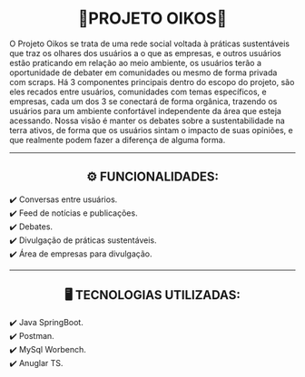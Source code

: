 

<h1 align="center">🌳PROJETO OIKOS🌳</h1>
                                                                   
<p>O Projeto Oikos se trata de uma rede social voltada à práticas sustentáveis que traz os olhares dos usuários a o que as empresas, e outros usuários estão praticando em relação ao meio ambiente, os usuários terão a oportunidade de debater em comunidades ou mesmo de forma privada com scraps.
  Há 3 componentes principais dentro do escopo do projeto, são eles recados entre usuários, comunidades com temas específicos, e empresas, cada um dos 3 se conectará de forma orgânica, trazendo os usuários para um ambiente confortável independente da área que esteja acessando.
  Nossa visão é manter os debates sobre a sustentabilidade na terra ativos, de forma que os usuários sintam o impacto de suas opiniões, e que realmente podem fazer a diferença de alguma forma.</p>
  
  <hr>

 <h2 align="center">⚙️ FUNCIONALIDADES:<br></h2>
✔️ Conversas entre usuários.<br>
✔️ Feed de notícias e publicações.<br>
✔️ Debates.<br>
✔️ Divulgação de práticas sustentáveis.<br>
✔️ Área de empresas para divulgação.

<hr>

<h2 align="center">🖥️ TECNOLOGIAS UTILIZADAS:<br></h2>
✔️ Java SpringBoot.<br>
✔️ Postman.<br>
✔️ MySql Worbench.<br>
✔️ Anuglar TS.

